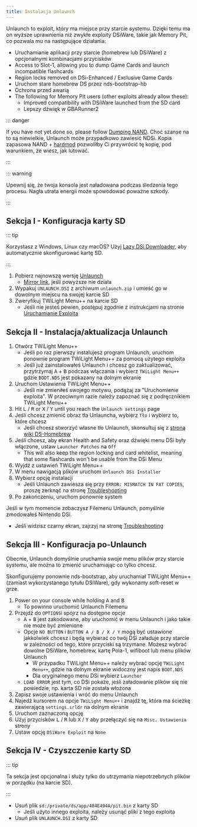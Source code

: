 ```yaml
---
title: Instalacja Unlaunch
---
```


Unlaunch to exploit, który ma miejsce przy starcie systemu. Dzięki temu ma on wyższe uprawnienia niż zwykłe exploity DSiWare, takie jak Memory Pit, co pozwala mu na następujące działania:

- Uruchamianie aplikacji przy starcie (homebrew lub DSiWare) z opcjonalnymi kombinacjami przycisków
- Access to Slot-1, allowing you to dump Game Cards and launch incompatible flashcards
- Region locks removed on DSi-Enhanced / Exclusive Game Cards
- Uruchom stare homebrew DS przez nds-bootstrap-hb
- Ochrona przed awarią
- The following for Memory Pit users (other exploits already allow these):
     - Improved compatibility with DSiWare launched from the SD card
     - Lepszy dźwięk w GBARunner2

::: danger

If you have not yet done so, please follow [Dumping NAND](dumping-nand). Choć szanse na to są niewielkie, Unlaunch może przypadkowo zawiesić NDSi. Kopia zapasowa NAND + [hardmod](https://wiki.ds-homebrew.com/ds-index/hardmod) pozwoliłby Ci przywrócić tę kopię, pod warunkiem, że wiesz, jak lutować.

:::

::: warning

Upewnij się, że twoja konsola jest naładowana podczas śledzenia tego procesu. Nagła utrata energii może spowodować poważne szkody.

:::

## Sekcja I - Konfiguracja karty SD

::: tip

Korzystasz z Windows, Linux czy macOS? Użyj [Lazy DSi Downloader](lazy-dsi-downloader), aby automatycznie skonfigurować kartę SD.

:::

1. Pobierz najnowszą wersję [Unlaunch](https://problemkaputt.de/unlaunch.zip)
   - [Mirror link](https://web.archive.org/web/20201112031436/https://problemkaputt.de/unlaunch.zip), jeśli powyższe nie działa
1. Wypakuj `UNLAUNCH.DSI` z archiwum `unlaunch.zip` i umieść go w dowolnym miejscu na swojej karcie SD
1. Zweryfikuj TWiLight Menu++ na karcie SD
   - Jeśli nie jesteś pewien, postępuj zgodnie z instrukcjami na stronie [Uruchamianie Exploita](launching-the-exploit.html#twilight-menu)

## Sekcja II - Instalacja/aktualizacja Unlaunch

1. Otwórz TWiLight Menu++
   - Jeśli po raz pierwszy instalujesz program Unlaunch, uruchom ponownie program TWiLight Menu++ za pomocą użytego exploita
   - Jeśli już zainstalowałeś Unlaunch i chcesz go zaktualizować, przytrzymaj <kbd class="face">A</kbd> + <kbd class="face">B</kbd> podczas włączania i wybierz `TWiLight Menu++` gdzie `BOOT.NDS` jest pokazany na dolnym ekranie
1. Uruchom Ustawienia TWiLight Menu++
   - Jeśli nie zmieniłeś swojego motywu, podążaj za "Uruchomienie exploita". W przeciwnym razie należy zapoznać się z podręcznikiem TWiLight Menu++
1. Hit <kbd class="l">L</kbd> / <kbd class="r">R</kbd> or <kbd class="face">X</kbd> / <kbd class="face">Y</kbd> until you reach the `Unlaunch settings` page
1. Jeśli chcesz zmienić obraz tła Unlauncha, wybierz `Tło` i wybierz to, które chcesz
   - Jeśli chcesz stworzyć własne tło Unlaunch, skonsultuj się z [stroną wiki DS-Homebrew](https://wiki.ds-homebrew.com/twilightmenu/custom-unlaunch-backgrounds)
1. Jeśli chcesz, aby ekran Health and Safety oraz dźwięki menu DSi były włączone, ustaw `Launcher Patches` na `Off`
   - This will also keep the region locking and card whitelist, meaning that some flashcards won't be usable from the DSi Menu
1. Wyjdź z ustawień TWiLight Menu++
1. W menu nawigacją plików uruchom `Unlaunch DSi Installer`
1. Wybierz opcję instalacji
   - Jeśli Unlaunch zawiesza się przy `ERROR: MISMATCH IN FAT COPIES`, proszę zerknąć na stronę [Troubleshooting](troubleshooting)
1. Po zakończeniu, uruchom ponownie system

Jeśli w tym momencie zobaczysz Filemenu Unlaunch, pomyślnie zmodowałeś Nintendo DSi.
- Jeśli widzisz czarny ekran, zajrzyj na stronę [Troubleshooting](troubleshooting)

## Sekcja III - Konfiguracja po-Unlaunch

Obecnie, Unlaunch domyślnie uruchamia swoje menu plików przy starcie systemu, ale można to zmienić uruchamiając co tylko chcesz.

Skonfigurujemy ponownie nds-bootstrap, aby uruchamiał TWiLight Menu++ (zamiast wykorzystanego tytułu DSiWare), gdy wykonamy soft-reset w grze.

1. Power on your console while holding <kbd class="face">A</kbd> and <kbd class="face">B</kbd>
   - To powinno uruchomić Unlaunch Filemenu
1. Przejdź do `OPTIONS`i spójrz na dostępne opcje
   - <kbd class="face">A</kbd> + <kbd class="face">B</kbd> jest zakodowane, aby uruchomić w menu Unlaunch i jako takie nie może być zmienione
   - Opcje `NO BUTTON` i `BUTTON A / B / X / Y` mogą być ustawione jakkolwiek chcesz i będą wybierać co twój DSi załaduje przy starcie w zależności od tego, które przyciski są trzymane. Możesz wybrać dowolne DSiWare, homebrew, kartę Pola-1, wifiboot lub menu plików Unlaunch
      - W przypadku TWiLight Menu++ należy wybrać opcję `TWiLight Menu++`, gdzie na dolnym ekranie widoczny jest napis `BOOT.NDS`
      - Dla oryginalnego menu DSi wybierz `Launcher`
   - `LOAD ERROR` jest tym, co DSi pokaże, jeśli załadowanie plików się nie powiedzie, np. karta SD nie została włożona
1. Zapisz swoje ustawienia i wróć do menu Unlaunch
1. Najedź kursorem na opcje `TWiLight Menu++` i znajdź tę, która ma ścieżkę zawierającą `settings.srldr` na dolnym ekranie
1. Uruchom zaznaczoną opcję
1. Użyj przycisków <kbd class="l">L</kbd> / <kbd class="r">R</kbd> lub <kbd class="face">X</kbd> / <kbd class="face">Y</kbd> aby przełączyć się na `Misc. Ustawienia` strony
1. Ustaw opcję `DSiWare Exploit` na `None`

## Sekcja IV - Czyszczenie karty SD

::: tip

Ta sekcja jest opcjonalna i służy tylko do utrzymania niepotrzebnych plików w porządku (na karcie SD).

:::

- Usuń plik `sd:/private/ds/app/484E494A/pit.bin` z karty SD
   - Jeśli użyto innego exploita, należy usunąć pliki z tego exploita
- Usuń plik `UNLAUNCH.DSI` z karty SD
